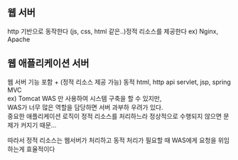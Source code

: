 ## 웹 서버

http 기반으로 동작한다
(js, css, html 같은..)정적 리소스를 제공한다
ex) Nginx, Apache

## 웹 애플리케이션 서버

웹 서버 기능 포함 + (정적 리소스 제공 가능)
동적 html, http api servlet, jsp, spring MVC  
ex) Tomcat
WAS 만 사용하여 시스템 구축을 할 수 있지만,  
WAS가 너무 많은 역할을 담당하면 서버 과부하 우려가 있다.  
중요한 애플리케이션 로직이 정적 리소스를 처리하느라 정상적으로 수행되지 않으면 문제가 커지기 때문...

따라서 정적 리소스는 웹서버가 처리하고
동적 처리가 필요할 때 WAS에게 요청을 위임하는게 효율적이다
